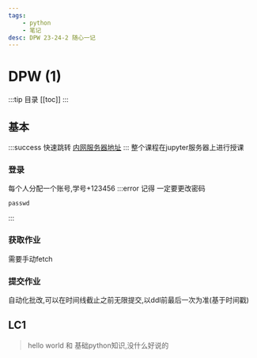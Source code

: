 ```yaml
---
tags:
    - python
    - 笔记
desc: DPW 23-24-2 随心一记
---
```


# DPW (1)
:::tip 目录
[[toc]]
:::
## 基本
:::success 快速跳转
[内网服务器地址](http://172.31.12.123:8080/)
:::
整个课程在jupyter服务器上进行授课
### 登录
每个人分配一个账号,学号+123456
:::error 记得
一定要更改密码
```shell
passwd
```
:::
### 获取作业
需要手动fetch
### 提交作业
自动化批改,可以在时间线截止之前无限提交,以ddl前最后一次为准(基于时间戳)

## LC1
> hello world 和 基础python知识,没什么好说的
